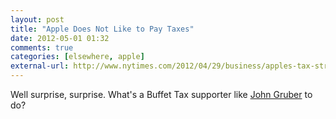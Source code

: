 ```yaml
---
layout: post  
title: "Apple Does Not Like to Pay Taxes"  
date: 2012-05-01 01:32  
comments: true  
categories: [elsewhere, apple]
external-url: http://www.nytimes.com/2012/04/29/business/apples-tax-strategy-aims-at-low-tax-states-and-nations.html?pagewanted=all  
---
```


Well surprise, surprise. What's a Buffet Tax supporter like [John Gruber][1] to do? 

   [1]: http://www.google.com/search?client=safari&rls=en&q=daring+fireball+taxes&ie=UTF-8&oe=UTF-8
